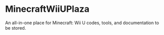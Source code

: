 # MinecraftWiiUPlaza
An all-in-one place for Minecraft: Wii U codes, tools, and documentation to be stored.
